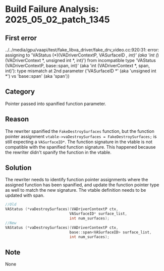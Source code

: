 # Build Failure Analysis: 2025_05_02_patch_1345

## First error

../../media/gpu/vaapi/test/fake_libva_driver/fake_drv_video.cc:920:31: error: assigning to 'VAStatus (*)(VADriverContextP, VASurfaceID *, int)' (aka 'int (*)(VADriverContext *, unsigned int *, int)') from incompatible type 'VAStatus (VADriverContextP, base::span<VASurfaceID>, int)' (aka 'int (VADriverContext *, span<unsigned int>, int)'): type mismatch at 2nd parameter ('VASurfaceID *' (aka 'unsigned int *') vs 'base::span<VASurfaceID>' (aka 'span<unsigned int>'))

## Category
Pointer passed into spanified function parameter.

## Reason
The rewriter spanified the `FakeDestroySurfaces` function, but the function pointer assignment `vtable->vaDestroySurfaces = FakeDestroySurfaces;` is still expecting a `VASurfaceID*`.  The function signature in the vtable is not compatible with the spanified function signature. This happened because the rewriter didn't spanify the function in the vtable.

## Solution
The rewriter needs to identify function pointer assignments where the assigned function has been spanified, and update the function pointer type as well to match the new signature. The vtable definition needs to be updated with span.
```c++
//Old
VAStatus (*vaDestroySurfaces)(VADriverContextP ctx,
                             VASurfaceID* surface_list,
                             int num_surfaces);
//New
VAStatus (*vaDestroySurfaces)(VADriverContextP ctx,
                             base::span<VASurfaceID> surface_list,
                             int num_surfaces);
```

## Note
None